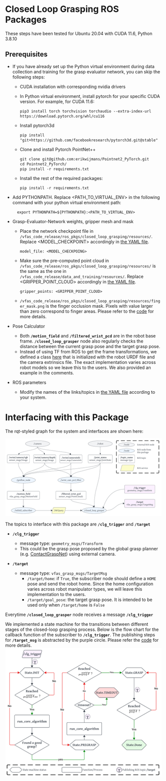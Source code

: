 
# Closed Loop Grasping ROS Packages

These steps have been tested for Ubuntu 20.04 with CUDA 11.6, Python 3.8.10

## Prerequisites

- If you have already set up the Python virtual environment during data collection and training for the grasp evaluator network, you can skip the following steps:
  
  - CUDA installation with corresponding nvidia drivers
  
  - In Python virtual environment, install pytorch for your specific CUDA version. For example, for CUDA 11.6:

        pip3 install torch torchvision torchaudio --extra-index-url https://download.pytorch.org/whl/cu116
  - Install pytorch3d

        pip install "git+https://github.com/facebookresearch/pytorch3d.git@stable"

  - Clone and install Pytorch PointNet++

        git clone git@github.com:erikwijmans/Pointnet2_PyTorch.git
        cd Pointnet2_PyTorch/
        pip install -r requirements.txt

  - Install the rest of the required packages:

        pip install -r requirements.txt

- Add PYTHONPATH. Replace <PATH_TO_VIRTUAL_ENV> in the following command with your python virtual environment path:

        export PYTHONPATH=${PYTHONPATH}:<PATH_TO_VIRTUAL_ENV>

- Grasp-Evaluator-Network weights, gripper mesh and mask
  
  - Place the network checkpoint file in ```/vfas_code_release/ros_pkgs/closed_loop_grasping/resources/```. Replace <MODEL_CHECKPOINT> accordingly in [the YAML file](./closed_loop_grasping/config/clg_params.yaml). 
  
        model_file: <MODEL_CHECKPOING>

  - Make sure the pre-computed point cloud in ```/vfas_code_release/ros_pkgs/closed_loop_grasping/resources/``` is the same as the one in ```/vfas_code_release/data_and_training/resources/```.
  Replace <GRIPPER_POINT_CLOUD> accordingly in [the YAML file](./closed_loop_grasping/config/clg_params.yaml). 

        gripper_points: <GRIPPER_POINT_CLOUD>
  
  - ```/vfas_code_release/ros_pkgs/closed_loop_grasping/resources/finger_mask.png``` is the finger occlusion mask. Pixels with value larger than zero correspond to finger areas. Please refer to the [code](./closed_loop_grasping/closed_loop_grasping/wrist_cam_pcd_filter.py) for more details.

- Pose Calculator

  - Both **```/motion_field```** and **```/filtered_wrist_pcd```** are in the robot base frame. **```/closed_loop_grasper```** node also regularly checks the distance between the current grasp pose and the target grasp pose. 
  - Instead of using TF from ROS to get the frame transformations, we defined a class [here](./closed_loop_grasping/closed_loop_grasping/pose_calculator.py) that is initialized with the robot URDF file and the camera extrinsics file. The exact implementation varies across robot models so we leave this to the users. We also provided an example in the comments. 

- ROS parameters

  - Modify the names of the links/topics in [the YAML file](./closed_loop_grasping/config/clg_params.yaml) according to your system. 

# Interfacing with this Package

The rqt-styled graph for the system and interfaces are shown here:

![](resources/CLG_Node_and_Topics.png)

The topics to interface with this package are **```/clg_trigger```** and **```/target```**

- **```/clg_trigger```** 
  - message type: ```geometry_msgs/Transform```
  - This could be the grasp pose proposed by the global grasp planner (e.g. [ContactGraspNet](https://github.com/NVlabs/contact_graspnet)) using external camera. 


- **```/target```** 
  - message type: ```vfas_grasp_msgs/TargetMsg```
    - ```/target/home```: if ```True```, the subscriber node should define a ```HOME``` pose and send the robot home. Since the home configuration varies across robot manipulator types, we will leave this implementation to the users.
    - ```/target/goal_pose```: the target grasp pose. It is intended to be used only when ```/target/home``` is ```False```

Everytime **```/closed_loop_grasper```** node receives a message **```/clg_trigger```**

We implemented a state machine for the transitions between different stages of the closed-loop grasping process. Below is the flow chart for the callback function of the subscriber to **```/clg_trigger```**. The publishing steps for **```/target_msg```** is abstracted by the purple circle. Please refer the [code](./closed_loop_grasping/closed_loop_grasping/closed_loop_grasper.py) for more details.
![](resources/CLG_flow_chart.png)